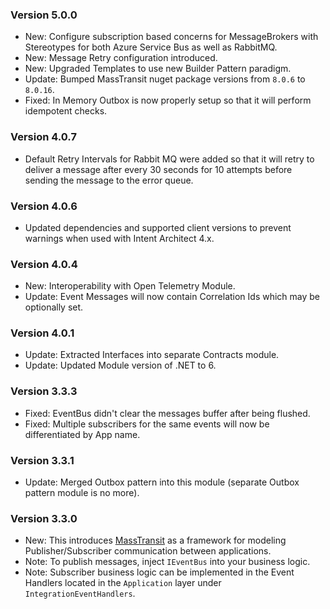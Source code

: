 ### Version 5.0.0

- New: Configure subscription based concerns for MessageBrokers with Stereotypes for both Azure Service Bus as well as RabbitMQ.
- New: Message Retry configuration introduced.
- New: Upgraded Templates to use new Builder Pattern paradigm.
- Update: Bumped MassTransit nuget package versions from `8.0.6` to `8.0.16`.
- Fixed: In Memory Outbox is now properly setup so that it will perform idempotent checks.

### Version 4.0.7

- Default Retry Intervals for Rabbit MQ were added so that it will retry to deliver a message after every 30 seconds for 10 attempts before sending the message to the error queue.

### Version 4.0.6

- Updated dependencies and supported client versions to prevent warnings when used with Intent Architect 4.x.

### Version 4.0.4

- New: Interoperability with Open Telemetry Module.
- Update: Event Messages will now contain Correlation Ids which may be optionally set.

### Version 4.0.1

- Update: Extracted Interfaces into separate Contracts module.
- Update: Updated Module version of .NET to 6.

### Version 3.3.3

- Fixed: EventBus didn't clear the messages buffer after being flushed.
- Fixed: Multiple subscribers for the same events will now be differentiated by App name.

### Version 3.3.1

- Update: Merged Outbox pattern into this module (separate Outbox pattern module is no more).

### Version 3.3.0

- New: This introduces [MassTransit](https://masstransit-project.com/) as a framework for modeling Publisher/Subscriber communication between applications.
- Note: To publish messages, inject `IEventBus` into your business logic.
- Note: Subscriber business logic can be implemented in the Event Handlers located in the `Application` layer under `IntegrationEventHandlers`.